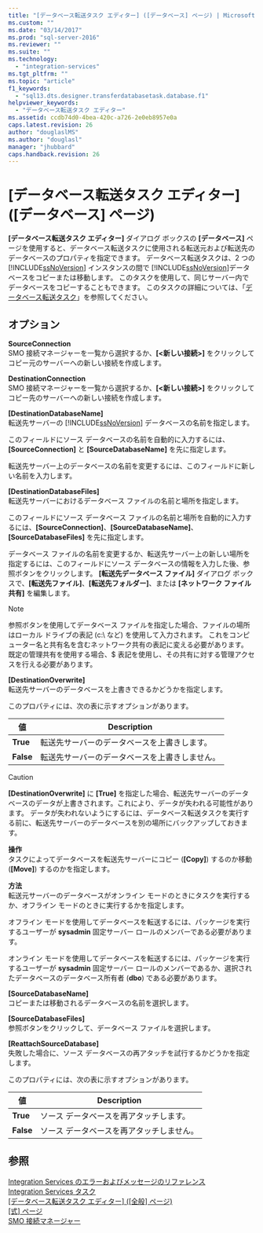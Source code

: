 ```yaml
---
title: "[データベース転送タスク エディター] ([データベース] ページ) | Microsoft Docs"
ms.custom: ""
ms.date: "03/14/2017"
ms.prod: "sql-server-2016"
ms.reviewer: ""
ms.suite: ""
ms.technology: 
  - "integration-services"
ms.tgt_pltfrm: ""
ms.topic: "article"
f1_keywords: 
  - "sql13.dts.designer.transferdatabasetask.database.f1"
helpviewer_keywords: 
  - "データベース転送タスク エディター"
ms.assetid: ccdb74d0-4bea-420c-a726-2e0eb8957e0a
caps.latest.revision: 26
author: "douglaslMS"
ms.author: "douglasl"
manager: "jhubbard"
caps.handback.revision: 26
---
```

# [データベース転送タスク エディター] ([データベース] ページ)
  **[データベース転送タスク エディター]** ダイアログ ボックスの **[データベース]** ページを使用すると、データベース転送タスクに使用される転送元および転送先のデータベースのプロパティを指定できます。 データベース転送タスクは、2 つの [!INCLUDE[ssNoVersion](../../includes/ssnoversion-md.md)] インスタンスの間で [!INCLUDE[ssNoVersion](../../includes/ssnoversion-md.md)]データベースをコピーまたは移動します。 このタスクを使用して、同じサーバー内でデータベースをコピーすることもできます。 このタスクの詳細については、「[データベース転送タスク](../../integration-services/control-flow/transfer-database-task.md)」を参照してください。  
  
## オプション  
 **SourceConnection**  
 SMO 接続マネージャーを一覧から選択するか、**[\<新しい接続>]** をクリックしてコピー元のサーバーへの新しい接続を作成します。  
  
 **DestinationConnection**  
 SMO 接続マネージャーを一覧から選択するか、**[\<新しい接続>]** をクリックしてコピー先のサーバーへの新しい接続を作成します。  
  
 **[DestinationDatabaseName]**  
 転送先サーバーの [!INCLUDE[ssNoVersion](../../includes/ssnoversion-md.md)] データベースの名前を指定します。  
  
 このフィールドにソース データベースの名前を自動的に入力するには、**[SourceConnection]** と **[SourceDatabaseName]** を先に指定します。  
  
 転送先サーバー上のデータベースの名前を変更するには、このフィールドに新しい名前を入力します。  
  
 **[DestinationDatabaseFiles]**  
 転送先サーバーにおけるデータベース ファイルの名前と場所を指定します。  
  
 このフィールドにソース データベース ファイルの名前と場所を自動的に入力するには、**[SourceConnection]**、**[SourceDatabaseName]**、**[SourceDatabaseFiles]** を先に指定します。  
  
 データベース ファイルの名前を変更するか、転送先サーバー上の新しい場所を指定するには、このフィールドにソース データベースの情報を入力した後、参照ボタンをクリックします。 **[転送先データベース ファイル]** ダイアログ ボックスで、**[転送先ファイル]**、**[転送先フォルダー]**、または **[ネットワーク ファイル共有]** を編集します。  
  
> [!NOTE]  
>  参照ボタンを使用してデータベース ファイルを指定した場合、ファイルの場所はローカル ドライブの表記 (c:\\ など) を使用して入力されます。 これをコンピューター名と共有名を含むネットワーク共有の表記に変える必要があります。 既定の管理共有を使用する場合、$ 表記を使用し、その共有に対する管理アクセスを行える必要があります。  
  
 **[DestinationOverwrite]**  
 転送先サーバーのデータベースを上書きできるかどうかを指定します。  
  
 このプロパティには、次の表に示すオプションがあります。  
  
|値|Description|  
|-----------|-----------------|  
|**True**|転送先サーバーのデータベースを上書きします。|  
|**False**|転送先サーバーのデータベースを上書きしません。|  
  
> [!CAUTION]  
>  **[DestinationOverwrite]** に **[True]** を指定した場合、転送先サーバーのデータベースのデータが上書きされます。これにより、データが失われる可能性があります。 データが失われないようにするには、データベース転送タスクを実行する前に、転送先サーバーのデータベースを別の場所にバックアップしておきます。  
  
 **操作**  
 タスクによってデータベースを転送先サーバーにコピー (**[Copy]**) するのか移動 (**[Move]**) するのかを指定します。  
  
 **方法**  
 転送元サーバーのデータベースがオンライン モードのときにタスクを実行するか、オフライン モードのときに実行するかを指定します。  
  
 オフライン モードを使用してデータベースを転送するには、パッケージを実行するユーザーが **sysadmin** 固定サーバー ロールのメンバーである必要があります。  
  
 オンライン モードを使用してデータベースを転送するには、パッケージを実行するユーザーが **sysadmin** 固定サーバー ロールのメンバーであるか、選択されたデータベースのデータベース所有者 (**dbo**) である必要があります。  
  
 **[SourceDatabaseName]**  
 コピーまたは移動されるデータベースの名前を選択します。  
  
 **[SourceDatabaseFiles]**  
 参照ボタンをクリックして、データベース ファイルを選択します。  
  
 **[ReattachSourceDatabase]**  
 失敗した場合に、ソース データベースの再アタッチを試行するかどうかを指定します。  
  
 このプロパティには、次の表に示すオプションがあります。  
  
|値|Description|  
|-----------|-----------------|  
|**True**|ソース データベースを再アタッチします。|  
|**False**|ソース データベースを再アタッチしません。|  
  
## 参照  
 [Integration Services のエラーおよびメッセージのリファレンス](../../integration-services/integration-services-error-and-message-reference.md)   
 [Integration Services タスク](../../integration-services/control-flow/integration-services-tasks.md)   
 [[データベース転送タスク エディター] &#40;[全般] ページ&#41;](../Topic/Transfer%20Database%20Task%20Editor%20\(General%20Page\).md)   
 [[式] ページ](../Topic/Expressions%20Page.md)   
 [SMO 接続マネージャー](../../integration-services/connection-manager/smo-connection-manager.md)  
  
  